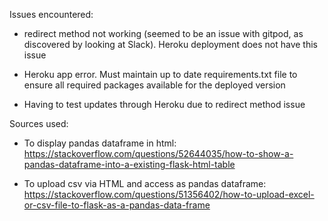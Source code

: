 Issues encountered:

- redirect method not working (seemed to be an issue with gitpod, as discovered by looking at Slack). Heroku deployment does not have this issue

- Heroku app error. Must maintain up to date requirements.txt file to ensure all required packages available for the deployed version 

- Having to test updates through Heroku due to redirect method issue

Sources used:

- To display pandas dataframe in html: 
https://stackoverflow.com/questions/52644035/how-to-show-a-pandas-dataframe-into-a-existing-flask-html-table

- To upload csv via HTML and access as pandas dataframe:
https://stackoverflow.com/questions/51356402/how-to-upload-excel-or-csv-file-to-flask-as-a-pandas-data-frame